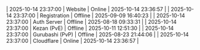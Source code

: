| 2025-10-14 23:37:00 | Website | Online | 2025-10-14 23:36:57 |
| 2025-10-14 23:37:00 | Registration | Offline | 2025-09-09 16:40:23 |
| 2025-10-14 23:37:00 | Auth Server | Offline | 2025-08-18 09:33:31 |
| 2025-10-14 23:37:00 | Kezan (PvE) | Offline | 2025-10-11 12:51:30 |
| 2025-10-14 23:37:00 | Gurubashi (PvP) | Offline | 2025-08-23 21:44:06 |
| 2025-10-14 23:37:00 | Cloudflare | Online | 2025-10-14 23:36:57 |
